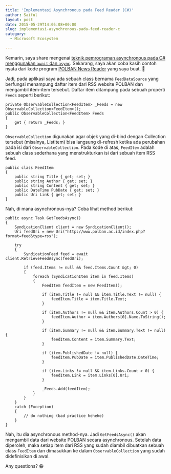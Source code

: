 ```yaml
---
title: 'Implementasi Asynchronous pada Feed Reader (C#)'
author: Saiful
layout: post
date: 2015-05-29T14:05:08+00:00
slug: implementasi-asynchronous-pada-feed-reader-c
category:
  - Microsoft Ecosystem

---
```

Kemarin, saya share mengenai [teknik pemrograman asynchronous pada C# menggunakan `await` dan `async`][1]. Sekarang, saya akan coba kasih contoh nyata dari kode program [POLBAN News Reader][2] yang saya buat. 🙂

Jadi, pada aplikasi saya ada sebuah class bernama `FeedDataSource` yang berfungsi menampung daftar item dari RSS website POLBAN dan mengambil item-item tersebut. Daftar item ditampung pada sebuah properti `Feeds` seperti berikut:

```
private ObservableCollection<FeedItem> _Feeds = new ObservableCollection<FeedItem>();
public ObservableCollection<FeedItem> Feeds
{
    get { return _Feeds; }
}
```

<!--more-->

`ObservableCollection` digunakan agar objek yang di-bind dengan Collection tersebut (misalnya, ListItem) bisa langsung di-refresh ketika ada perubahan pada isi dari `ObservableCollection`. Pada kode di atas, `FeedItem` adalah sebuah class sederhana yang menstrukturkan isi dari sebuah item RSS feed.

```
public class FeedItem
{
    public string Title { get; set; }
    public string Author { get; set; }
    public string Content { get; set; }
    public DateTime PubDate { get; set; }
    public Uri Link { get; set; }
}
```

Nah, di mana asynchronous-nya? Coba lihat method berikut:

```
public async Task GetFeedsAsync()
{
    SyndicationClient client = new SyndicationClient();
    Uri feedUri = new Uri("http://www.polban.ac.id/index.php?format=feed&type=rss");

    try
    {
        SyndicationFeed feed = await client.RetrieveFeedAsync(feedUri);

        if (feed.Items != null && feed.Items.Count &gt; 0)
        {
            foreach (SyndicationItem item in feed.Items)
            {
                FeedItem feedItem = new FeedItem();

                if (item.Title != null && item.Title.Text != null) {
                    feedItem.Title = item.Title.Text;
                }

                if (item.Authors != null && item.Authors.Count > 0) {
                    feedItem.Author = item.Authors[0].Name.ToString();
                }

                if (item.Summary != null && item.Summary.Text != null) {
                    feedItem.Content = item.Summary.Text;
                }

                if (item.PublishedDate != null) {
                    feedItem.PubDate = item.PublishedDate.DateTime;
                }

                if (item.Links != null && item.Links.Count > 0) {
                    feedItem.Link = item.Links[0].Uri;
                }

                _Feeds.Add(feedItem);
            }
        }
    }
    catch (Exception)
    {
        // do nothing (bad practice hehehe)
    }
}
```

Nah, itu dia asynchronous method-nya. Jadi `GetFeedsAsync()` akan mengambil data dari website POLBAN secara asynchronous. Setelah data diperoleh, maka setiap item dari RSS yang sudah diambil dibuatkan sebuah class `FeedItem` dan dimasukkan ke dalam `ObservableCollection` yang sudah didefinisikan di awal.

Any questions? 😀

 [1]: http://saiful.web.id/2015/05/asynchronous-await-async-c/
 [2]: https://github.com/saifulwebid/polban-news-reader/
